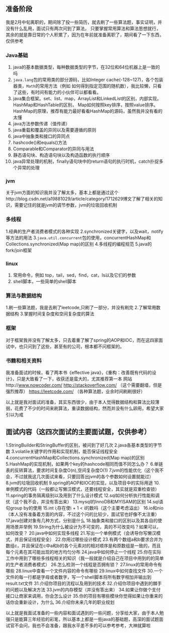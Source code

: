 
## 准备阶段

我是2月中旬离职的，期间除了投一些简历，就去刷了一些算法题，事实证明，并没有什么乱用，面试只有两次问到了算法，
只要掌握常用算法和算法思想就行，其余的就是靠日常的个人积累了，因为在年前就准备离职了，期间看了一下东西，仅供参考

### Java基础
 1. java的基本数据类型，每种数据类型的字节，在32位和64位机器上是一致的吗
 2. ``java.lang``包的常用类的部分源码，比如Integer cache(-128~127)，各个包装器类，``Math``的常用方法（例如
如何得到指定范围的随机数），我比较懒，只看了这些，有时间有能力的小伙伴可以都看看。
 3. java集合框架。set、list、map，ArrayList和LinkedList的区别，内部实现。HashMap和HashTable的区别，
Map如何按照key排序，按照value排序。HashMap的原理，推荐有能力最好看看HashMap的源码，虽然我并没有看的太懂
 4. java方法参数传递（值传递）
 5. java重载和覆盖的异同以及需要遵循的原则
 6. java中抽象类和接口的异同点
 7. hashcode()和equals()方法
 8. Comparable和Comparator的异同与用法
 9. 静态语句块、构造语句块以及构造函数的执行顺序
 10. java异常处理的机制，finally语句块中的return语句的执行时机，catch扑捉多个异常的处理

### jvm
关于jvm方面的知识我并没了解太多，基本上都是通过这个http://blog.csdn.net/a19881029/article/category/1712629博文了解了相关的知识，需要记住的就是jvm的调节参数，jvm的垃圾回收机制

### 多线程
1.经典的生产者消费者模式的各种实现
2.synchronized关键字，以及wait，notify等方法的用法
3.``java.util.concurrent``包的使用，concurrentHashMap和Collections.synchronized(Map map)的区别
4.多线程的编程规范
5.java的fork/join框架
### linux
1. 常用命令，例如 top，tail，sed，find，cat，ls以及它们的参数
2. shell脚本，一些简单的shell脚本

### 算法与数据结构
1.刷一些算法题，我是去刷了leetcode,只刷了一部分，并没有刷完
2.了解常用数据结构
3.掌握时间复杂度和空间复杂度的算法

### 框架
对于框架我并没有了解太多，只去着重了解了spring的AOP和IOC，而在这四家面试中，也只问到了这些，甚至有的公司，根本都不问框架的。

### 书籍和相关资料
我准备面试的时候，看了两本书《effective java》，《重构：改善既有代码的设计》，只是大致看了一下，收获还是蛮大的，尤其推荐第一本
网站http://www.nowcoder.com/
http://stackoverflow.com/ （这个需要翻墙，但是强烈推荐）
https://leetcode.com/ （各种算法题，业余时间刷刷很好）

以上就是我对面试的准备，其实东西很少，由于本人觉得数据结构和算法比较薄弱，花费了不少的时间来刷算法，重读数据结构，然而并没有什么卵用，希望大家引以为戒




## 面试内容（这四次面试的主要面试题，仅供参考）
1.StringBuilder和StringBuffer的区别，被问到了好几次
2.java各基本类型的字节数
3.volatile关键字的作用和实现机制，能否保证线程安全
4.concurrentHashMap和Collections.synchronized(Map map)的区别
5.HashMap的实现机制，如果两个key的hashcode相同而值不同怎么办？
6.单链表的反转算法，要求时间复杂度O(n),空间复杂度O(1)
7.jvm的性能优化（这个我不会，不过就我这几次面试来看，只要回答出jvm的各个参数如何设置就能过）
8.jvm的垃圾回收机制
9.spring的AOP和IOC的实现，以及项目中的实际用途
10.单例模式的代码（一般都让写懒汉模式，还要线程安全，其实就是双重检查锁）
11.spring的事务隔离级别以及用到了什么设计模式
12.sql如何分析执行性能和调优（这个我不会，并没有答出来）
13.mysql的InnoDB和MYISAM的区别
14.sql语句group by的使用
15.int i;存在使i + 1 < i的数吗（这个主要考虑溢出）
16.io和nio（本人没有准备着方面的内容，不过这个问的比较少，面试官也好像不太注重）
17.java创建对象有几种方式，分别是什么
18.抽象类和接口的区别以及其各自的使用场景并举例
19.String为什么被设计为不可变的，真的不可改变吗？如果可以，如何改变？
20.java中如何实现多线程
21.写出一个单例模式（会诱导你写懒汉模式，并且保证线程安全）
22.你用过哪些设计模式
23.有两个数组a和b要求合并为数组c，并且保证在c中a和b的各个元素对的相对顺序是和原数组是一致的，而且每个元素在其可能出现的地方均匀分布
24.java中如何停止一个线程
25.你在实际工作中用到了哪些多线程相关的知识（我一般就是介绍自己在项目中用到的的简单的生产者消费者模式）
26.怎么检测一个线程是否拥有锁？
27.linux的常用命令有哪些
28.linux中查看一个文件内容的命令有哪些
29.linux中如何查找文件
30.一个文件的每一行都是字母或者数字，写一个shell脚本将所有数字相加并输出到result.txt文件
31.介绍你项目的流程以及用到的技术
32.介绍你项目中遇到的棘手的问题以及解决方法
33.jvm的内存模型（并没有答出来）
34.如果让你做个支付接口让商家来调用，你会怎么设计
35.你的项目有哪些模块你觉得如果让你重来的话你会重新设计，为什么
36.介绍你未来几年的职业规划

以上就是我面试准备的一些内容和面试遇到的一些问题，分享给大家，由于本人勉强只是能算三年经验的彩笔，所以基本上都是一些java的基础题，高深的面试题面试官不会问，我也不会准备，跟我水平差不多的可以参考参考，大神就算啦
